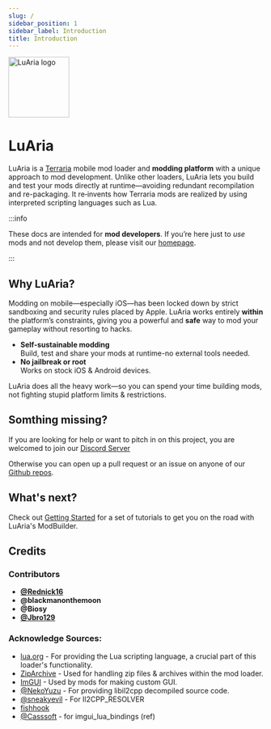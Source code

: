 ```yaml
---
slug: /
sidebar_position: 1
sidebar_label: Introduction
title: Introduction
---
```


<img
  src="/img/luaria.png"
  alt="LuAria logo"
  width="120"
  height="120"
/>

# LuAria 

LuAria is a [Terraria](https://www.terraria.org) mobile mod loader and **modding platform** with a unique approach to mod development. Unlike other loaders, LuAria lets you build and test your mods directly at runtime—avoiding redundant recompilation and re-packaging. It re‑invents how Terraria mods are realized by using interpreted scripting languages such as Lua.

:::info

These docs are intended for **mod developers**. If you’re here just to *use* mods and not develop them, please visit our [homepage](https://luaria.app).

:::

## Why LuAria?

Modding on mobile—especially iOS—has been locked down by strict sandboxing and security rules placed by Apple. LuAria works entirely **within** the platform’s constraints, giving you a powerful and **safe** way to mod your gameplay without resorting to hacks.

- **Self-sustainable modding**  
  Build, test and share your mods at runtime-no external tools needed.
- **No jailbreak or root**  
  Works on stock iOS & Android devices.

LuAria does all the heavy work—so you can spend your time building mods, not fighting stupid platform limits & restrictions.

## Somthing missing?
If you are looking for help or want to pitch in on this project, you are welcomed to join our [Discord Server](https://discord.com/invite/ppuE7NkDUF)

Otherwise you can open up a pull request or an issue on anyone of our [Github repos](https://github.com/luaria-platform).


## What's next?  
Check out [Getting Started](/category/getting-started) for a set of tutorials to get you on the road with LuAria's ModBuilder.

## Credits
### Contributors
- **[@Rednick16](https://github.com/rednick16)**
- **@blackmanonthemoon**
- **@Biosy**
- **[@Jbro129](https://github.com/jbro129)**  
  
### Acknowledge Sources:
- [lua.org](https://www.lua.org) - For providing the Lua scripting language, a crucial part of this loader's functionality.
- [ZipArchive](https://github.com/ZipArchive/ZipArchive) - Used for handling zip files & archives within the mod loader.
- [ImGUI](https://github.com/ocornut/imgui) - Used by mods for making custom GUI.
- [@NekoYuzu](https://github.com/MlgmXyysd/libil2cpp/tree/master) - For providing libil2cpp decompiled source code.
- [@sneakyevil](https://github.com/sneakyevil/IL2CPP_Resolver/tree/main) - For Il2CPP_RESOLVER
- [fishhook](https://github.com/facebook/fishhook)
- [@Casssoft](https://github.com/casssoft/imgui_lua_bindings) - for imgui_lua_bindings (ref)
